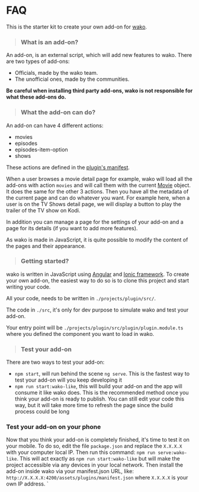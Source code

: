 # FAQ

This is the starter kit to create your own add-on for [wako](https://wako.app).

> ### What is an add-on?

An add-on, is an external script, which will add new features to wako.
There are two types of add-ons:

- Officials, made by the wako team.
- The unofficial ones, made by the communities.

**Be careful when installing third party add-ons, wako is not responsible for what these add-ons do.**

> ### What the add-on can do?

An add-on can have 4 different actions:

- movies
- episodes
- episodes-item-option
- shows

These actions are defined in the [plugin's manifest](https://github.com/wako-app/addon-starter-kit/blob/master/projects/plugin/src/manifest.json#L8).

When a user browses a movie detail page for example, wako will load all the add-ons with action `movies` and
will call them with the current [Movie](https://github.com/wako-app/mobile-sdk/blob/master/src/entities/movie.ts) object.
It does the same for the other 3 actions. Then you have all the metadata of the current page and can do whatever you want.
For example here, when a user is on the TV Shows detail page, we will display a button to play the trailer of the TV show on Kodi.
  
In addition you can manage a page for the settings of your add-on and a page for its details (if you want to add more features).

As wako is made in JavaScript, it is quite possible to modify the content of the pages and their appearance.

> ### Getting started?

wako is written in JavaScript using [Angular](https://angular.io) and [Ionic framework](https://ionicframework.com).
To create your own add-on, the easiest way to do so is to clone this project and start writing your code.

All your code, needs to be written in `./projects/plugin/src/`.

The code in `./src`, it's only for dev purpose to simulate wako and test your add-on.

Your entry point will be `./projects/plugin/src/plugin/plugin.module.ts` where you defined the component you want to load in wako.

> ### Test your add-on

There are two ways to test your add-on:

- `npm start`, will run behind the scene `ng serve`. This is the fastest way to test your add-on will you keep developing it
- `npm run start:wako-like`, this will build your add-on and the app will consume it like wako does. This is the recommended method
  once you think your add-on is ready to publish. You can still edit your code this way, but it will take more time to refresh the page since the build process could be long

### Test your add-on on your phone

Now that you think your add-on is completely finished, it's time to test it on your mobile. To do so, edit the file `package.json` and replace the `X.X.X.X` with your computer local IP.
Then run this command: `npm run serve:wako-like`. This will act exactly as `npm run start:wako-like` but will make the project accessible via any devices in your local network.
Then install the add-on inside wako via your manifest.json URL, like: `http://X.X.X.X:4200/assets/plugins/manifest.json` where `X.X.X.X` is your own IP address.
`
